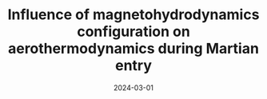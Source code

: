 ---
title: "Influence of magnetohydrodynamics configuration on aerothermodynamics during Martian entry"
collection: publications
permalink: /publication/2024-03-01-martian-entry
excerpt: 'V. Sharma, V. Giangaspero, S. Poedts, and A. Lani'
date: 2024-03-01
venue: 'Physics of Fluids'
paperurl: 'https://doi.org/10.1063/5.0191101'
---
